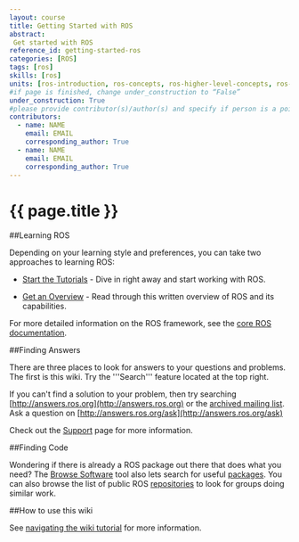 ```yaml
---
layout: course
title: Getting Started with ROS
abstract:
 Get started with ROS
reference_id: getting-started-ros
categories: [ROS]
tags: [ros]
skills: [ros]
units: [ros-introduction, ros-concepts, ros-higher-level-concepts, ros-client-libraries, ros-technical-overview]
#if page is finished, change under_construction to “False”
under_construction: True
#please provide contributor(s)/author(s) and specify if person is a point of contact (default is "True")
contributors:
  - name: NAME
    email: EMAIL
    corresponding_author: True
  - name: NAME
    email: EMAIL
    corresponding_author: True
---
```


# {{ page.title }}

##Learning ROS

Depending on your learning style and preferences, you can take two approaches to learning ROS: 

 * [Start the Tutorials](http://wiki.ros.org/ROS/Tutorials) - Dive in right away and start working with ROS.  

 * [Get an Overview](http://wiki.ros.org/ROS/Introduction) - Read through this written overview of ROS and its capabilities.  

For more detailed information on the ROS framework, see the [core ROS documentation](http://wiki.ros.org/ROS).

##Finding Answers

There are three places to look for answers to your questions and problems. The first is this wiki. Try the '''Search''' feature located at the top right.

If you can't find a solution to your problem, then try searching [http://answers.ros.org](http://answers.ros.org) or the [archived mailing list](http://lists.ros.org/lurker/list/ros-users.en.html). Ask a question on [http://answers.ros.org/ask](http://answers.ros.org/ask)

Check out the [Support](http://wiki.ros.org/Support) page for more information.

##Finding Code

Wondering if there is already a ROS package out there that does what you need? The [Browse Software](http://www.ros.org/browse/) tool also lets search for useful [packages](http://wiki.ros.org/Packages). You can also browse the list of public ROS [repositories](http://wiki.ros.org/RecommendedRepositoryUsage/CommonGitHubOrganizations) to look for groups doing similar work.

##How to use this wiki

See [navigating the wiki tutorial](http://wiki.ros.org/ROS/Tutorials/NavigatingTheWiki) for more information.


